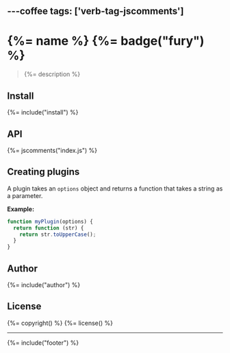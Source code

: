 ---coffee
tags: ['verb-tag-jscomments']
---
# {%= name %} {%= badge("fury") %}

> {%= description %}

## Install
{%= include("install") %}

## API

{%= jscomments("index.js") %}


## Creating plugins

A plugin takes an `options` object and returns a function that takes a string as a parameter.

**Example:**

```js
function myPlugin(options) {
  return function (str) {
    return str.toUpperCase();
  }
}
```

## Author
{%= include("author") %}

## License
{%= copyright() %}
{%= license() %}

***

{%= include("footer") %}